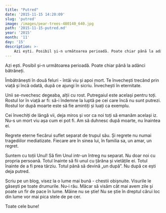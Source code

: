 ```yaml
---
title: "Putred"
date: '2015-11-15 14:20:09'
slug: 'putred'
image: /images/pear-trees-480140_640.jpg
path: '2015-11-15-putred.md'
year: '2015'
month: '11'
day: '15'
description: >-
    Azi ești. Posibil și-n următoarea perioadă. Poate chiar până la adânci bătrâneți.Îmbătrânești în două feluri - întâi  viu și apoi mort. Te învechești trecând prin viață și încă odată, după ce ajungi 
---
```

<div class="kg-card-markdown"><p>Azi ești. Posibil și-n următoarea perioadă. Poate chiar până la adânci bătrâneți.</p>
<p>Îmbătrânești în două feluri - întâi  viu și apoi mort. Te învechești trecând prin viață și încă odată, după ce ajungi în sicriu. Învechești în eternitate.</p>
<p>Unii se-nvechesc degeaba, alții cu rost. Putregaiul este același pentru toți. Rostul lor în viață ar fi: să-i îndemne la luptă pe cei care încă nu sunt putrezi. Rostul lor după moarte este să fie amintiți și luați ca exemplu.  </p>
<p>Cei învechiți de lângă vii, deja miros și vor ca noi toți să emanăm același iz. Nu-s un mort viu așa cum ei pot fi. Am să duhnesc după moarte, nu înaintea ei.</p>
<p>Regrete eterne fiecărui suflet separat de trupul său. Și regrete nu numai tragediilor mediatizate. Fiecare are în sinea lui, în familia sa, un amar, un regret.</p>
<p>Suntem cu toții Unul! Să fim Unul intr-un întreg nu separat. Nu doar noi cu propria persoană. Totul înainte să fii unul cu țărâna și vietățile ei. Totul înainte de a fi prea târziu. Totul până să devină „un după”. Nu după ce ești deja putred.</p>
<p>Scriu pe un blog, visez la o lume mai bună - chestii obișnuite. Visurile le găsești pe toate drumurile. Nu-i rău. Măcar să visăm cât mai avem zile și poate un fir de pace în lume. Mâine nu se știe! Nu se știe în dreptul cărui loc din lume vor mai pica stele de pe cer. </p>
<p>Toate cele bune!</p>
</div>
    